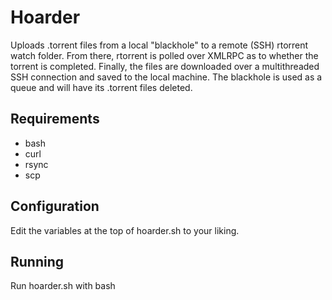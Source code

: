 Hoarder
========
Uploads .torrent files from a local "blackhole" to a remote (SSH) rtorrent watch folder. From there, rtorrent is polled over XMLRPC as to whether the torrent is completed. Finally, the files are downloaded over a multithreaded SSH connection and saved to the local machine. The blackhole is used as a queue and will have its .torrent files deleted.

Requirements
------------
* bash
* curl
* rsync
* scp

Configuration
-------------
Edit the variables at the top of hoarder.sh to your liking.

Running
-------
Run hoarder.sh with bash
